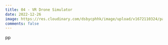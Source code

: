```yaml
---
title: 04 - VR Drone Simulator
date: 2022-12-26
image: https://res.cloudinary.com/dsbycphhk/image/upload/v1672110324/path_bgxmlg.png
comments: false
---
```

p﻿p
